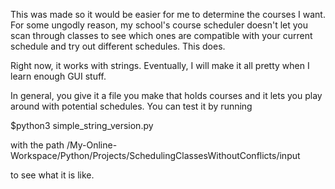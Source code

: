 
This was made so it would be easier for me to determine the courses I want.
For some ungodly reason, my school's course scheduler doesn't let you 
scan through classes to see which ones are compatible with your current 
schedule and try out different schedules. This does.

Right now, it works with strings.
Eventually, I will make it all pretty when I learn enough GUI stuff.

In general, you give it a file you make that holds courses and it lets you
play around with potential schedules. 
You can test it by running

$python3 simple_string_version.py

with the path /My-Online-Workspace/Python/Projects/SchedulingClassesWithoutConflicts/input

to see what it is like.

